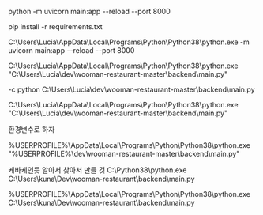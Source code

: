 python -m uvicorn main:app --reload --port 8000

pip install -r requirements.txt

<!-- 
python3 -c "import py_compile; py_compile.compile(r'main.py', cfile='output.py')"
python -m uvicorn output:app --reload --port 8080

python3 Main.py -->



C:\Users\Lucia\AppData\Local\Programs\Python\Python38\python.exe -m  uvicorn main:app --reload --port 8000

C:\Users\Lucia\AppData\Local\Programs\Python\Python38\python.exe "C:\Users\Lucia\dev\wooman-restaurant-master\backend\main.py"


 -c python C:\Users\Lucia\dev\wooman-restaurant-master\backend\main.py 


 C:\Users\Lucia\AppData\Local\Programs\Python\Python38\python.exe "C:\Users\Lucia\dev\wooman-restaurant-master\backend\main.py"



환경변수로 하자

%USERPROFILE%\AppData\Local\Programs\Python\Python38\python.exe "%USERPROFILE%\dev\wooman-restaurant-master\backend\main.py"


케바케인듯 알아서 찾아서 만들 것
C:\Python38\python.exe C:\Users\kuna\Dev\wooman-restaurant\backend\main.py


%USERPROFILE%\AppData\Local\Programs\Python\Python38\python.exe  C:\Users\kuna\Dev\wooman-restaurant\backend\main.py